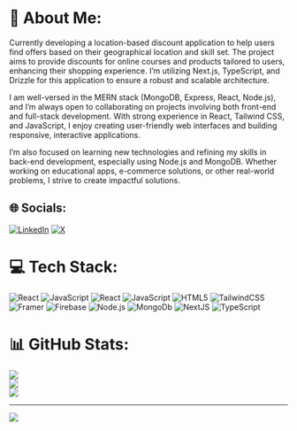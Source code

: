 # 💫 About Me:
Currently developing a location-based discount application to help users find offers based on their geographical location and skill set. The project aims to provide discounts for online courses and products tailored to users, enhancing their shopping experience. I’m utilizing Next.js, TypeScript, and Drizzle for this application to ensure a robust and scalable architecture.

I am well-versed in the MERN stack (MongoDB, Express, React, Node.js), and I’m always open to collaborating on projects involving both front-end and full-stack development. With strong experience in React, Tailwind CSS, and JavaScript, I enjoy creating user-friendly web interfaces and building responsive, interactive applications.

I’m also focused on learning new technologies and refining my skills in back-end development, especially using Node.js and MongoDB. Whether working on educational apps, e-commerce solutions, or other real-world problems, I strive to create impactful solutions.

## 🌐 Socials:
[![LinkedIn](https://img.shields.io/badge/LinkedIn-%230077B5.svg?logo=linkedin&logoColor=white)](https://linkedin.com/in/johannes-moloantoa-webdev) [![X](https://img.shields.io/badge/X-black.svg?logo=X&logoColor=white)](https://x.com/software_saga) 

# 💻 Tech Stack:
![React](https://img.shields.io/badge/react-%2320232a.svg?style=for-the-badge&logo=react&logoColor=%2361DAFB) ![JavaScript](https://img.shields.io/badge/javascript-%23323330.svg?style=for-the-badge&logo=javascript&logoColor=%23F7DF1E) ![React](https://img.shields.io/badge/react-%2320232a.svg?style=for-the-badge&logo=react&logoColor=%2361DAFB) ![JavaScript](https://img.shields.io/badge/javascript-%23323330.svg?style=for-the-badge&logo=javascript&logoColor=%23F7DF1E) ![HTML5](https://img.shields.io/badge/html5-%23E34F26.svg?style=for-the-badge&logo=html5&logoColor=white) ![TailwindCSS](https://img.shields.io/badge/tailwindcss-%2338B2AC.svg?style=for-the-badge&logo=tailwind-css&logoColor=white) ![Framer](https://img.shields.io/badge/Framer-black?style=for-the-badge&logo=framer&logoColor=blue) ![Firebase](https://img.shields.io/badge/firebase-%23039BE5.svg?style=for-the-badge&logo=firebase)  ![Node.js](https://img.shields.io/badge/node.js-%23039BE5.svg?style=for-the-badge&logo=node.js) 
 ![MongoDb](https://img.shields.io/badge/mongodb-%23039BE5.svg?style=for-the-badge&logo=monogdb) ![NextJS](https://img.shields.io/badge/next.js-%23039BE5.svg?style=for-the-badge&logo=next.js&logoColor=white) ![TypeScript ](https://img.shields.io/badge/typescript-%23007ACC.svg?style=for-the-badge&logo=typescript&logoColor=white) 
# 📊 GitHub Stats:
![](https://github-readme-stats.vercel.app/api?username=jaydeexsf&theme=dark&hide_border=false&include_all_commits=false&count_private=false)<br/>
![](https://github-readme-streak-stats.herokuapp.com/?user=jaydeexsf&theme=dark&hide_border=false)<br/>
![](https://github-readme-stats.vercel.app/api/top-langs/?username=jaydeexsf&theme=dark&hide_border=false&include_all_commits=false&count_private=false&layout=compact)

---
[![](https://visitcount.itsvg.in/api?id=jaydeexsf&icon=0&color=0)](https://visitcount.itsvg.in)

<!-- Proudly created with GPRM ( https://gprm.itsvg.in ) -->
